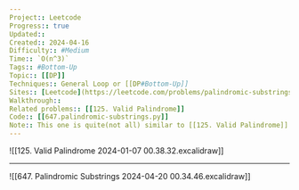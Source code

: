 ```yaml
---
Project:: Leetcode
Progress:: true
Updated:: 
Created:: 2024-04-16
Difficulty:: #Medium 
Time:: `O(n^3)`
Tags:: #Bottom-Up 
Topic:: [[DP]]
Techniques:: General Loop or [[DP#Bottom-Up]]
Sites:: [Leetcode](https://leetcode.com/problems/palindromic-substrings/)
Walkthrough:: 
Related problems:: [[125. Valid Palindrome]]
Code:: [[647.palindromic-substrings.py]]
Note:: This one is quite(not all) similar to [[125. Valid Palindrome]] but instead of running from bound to middle, it's middle to the bound(OLD version)
---
```


![[125. Valid Palindrome 2024-01-07 00.38.32.excalidraw]]

---

![[647. Palindromic Substrings 2024-04-20 00.34.46.excalidraw]]